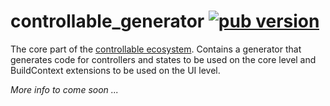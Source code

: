 # controllable_generator [![pub version][pub-version-img]][pub-version-url]

The core part of the [controllable ecosystem](https://github.com/nivisi/controllable). Contains a generator that generates code for controllers and states to be used on the core level and BuildContext extensions to be used on the UI level.

_More info to come soon ..._

<!-- References -->
[pub-version-img]: https://img.shields.io/badge/pub-v0.0.7-0175c2?logo=flutter
[pub-version-url]: https://pub.dev/packages/controllable_generator
